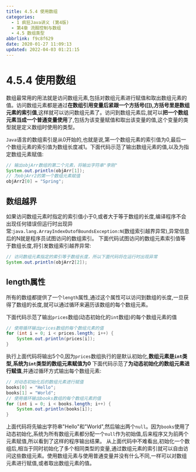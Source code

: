 ```yaml
---
title: 4.5.4 使用数组
categories: 
  - 1 疯狂Java讲义 (第4版)
  - 第4章 流酲控制与数组
  - 4.5 数组类型
abbrlink: f9c8f629
date: 2020-01-27 11:09:13
updated: 2022-04-03 01:21:15
---
```

# 4.5.4 使用数组
数组最常用的用法就是访问数组元素,包括对数组元素进行赋值和取出数组元素的值。访问数组元素都是通过**在数组引用变量后紧跟一个方括号([]),方括号里是数组元素的索引值**,这样就可以访问数组元素了。访问到数组元素后,就可以**把一个数组元素当成一个普通变量使用**了,包括为该变量赋值和取出该变量的值,这个变量的类型就是定义数组时使用的类型。

`Java`语言的数组索引是从0开始的,也就是说,第一个数组元素的索引值为0,最后一个数组元素的索引值为数组长度减1。下面代码示范了输出数组元素的值,以及为指定数组元素赋值:
```java
// 输出objArr数组的第二个元素，将输出字符串"李刚"
System.out.println(objArr[1]);
// 为objArr2的第一个数组元素赋值
objArr2[0] = "Spring";
```
## 数组越界
如果访问数组元素时指定的索引值小于0,或者大于等于数组的长度,编译程序不会出现任何错误但运行时出现异常:`java.lang.ArrayIndexOutofBoundsException:N`(数组索引越界异常),异常信息后的N就是程序员试图访问的数组索引。
下面代码试图访问的数组元素索引值等于数组长度,将引发数组索引越界异常:
```java
// 访问数组元素指定的索引等于数组长度，所以下面代码将在运行时出现异常
System.out.println(objArr2[2]);
```
## length属性
所有的数组都提供了一个`length`属性,通过这个属性可以访问到数组的长度,一旦获得了数组的长度,就可以通过循环来遍历该数组的每个数组元素。

下面代码示范了输出`prices`数组(动态初始化的`int`数组)的每个数组元素的值
```java
// 使用循环输出prices数组的每个数组元素的值
for (int i = 0; i < prices.length; i++) {
    System.out.println(prices[i]);
}
```
执行上面代码将输出5个0,因为`prices`数组执行的是默认初始化,**数组元素是`int`类型,系统为`int`类型的数组元素赋值为0**
下面代码示范了**为动态初始化的数组元素进行赋值**,并通过循环方式输出每个数组元素:
```java
// 对动态初始化后的数组元素进行赋值
books[0] = "Hello";
books[1] = "World";
// 使用循环输出books数组的每个数组元素的值
for (int i = 0; i < books.length; i++) {
    System.out.println(books[i]);
}
```
上面代码将先输出字符串"Hello"和"World",然后输出两个`null`。因为`books`使用了动态初始化,系统为所有数组元素都分配一个`null`作为初始值,后来程序又为前两个元素赋值,所以看到了这样的程序输出结果。
从上面代码中不难看出,初始化一个数组后,相当于同时初始化了多个相同类型的变量,通过数组元素的索引就可以自由访问这些数组元素。使用数组元素与使用普通变量并没有什么不同,一样可以对数组元素进行赋值,或者取出数组元素的值。
